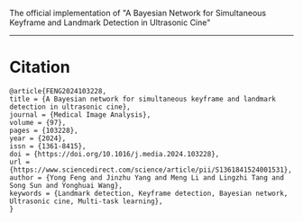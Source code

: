 The official implementation of "A Bayesian Network for Simultaneous Keyframe and Landmark Detection in Ultrasonic Cine"

---
# Citation
```
@article{FENG2024103228,
title = {A Bayesian network for simultaneous keyframe and landmark detection in ultrasonic cine},
journal = {Medical Image Analysis},
volume = {97},
pages = {103228},
year = {2024},
issn = {1361-8415},
doi = {https://doi.org/10.1016/j.media.2024.103228},
url = {https://www.sciencedirect.com/science/article/pii/S1361841524001531},
author = {Yong Feng and Jinzhu Yang and Meng Li and Lingzhi Tang and Song Sun and Yonghuai Wang},
keywords = {Landmark detection, Keyframe detection, Bayesian network, Ultrasonic cine, Multi-task learning},
}
```
